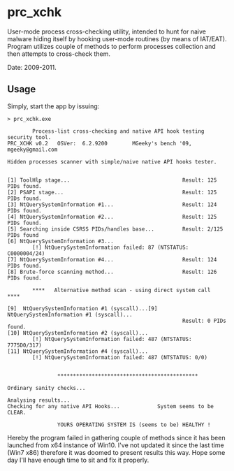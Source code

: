 # prc_xchk

User-mode process cross-checking utility, intended to hunt for naive malware hiding itself by hooking user-mode routines (by means of IAT/EAT). Program utilizes couple of methods to perform processes collection and then attempts to cross-check them.

Date: 2009-2011.

## Usage

Simply, start the app by issuing:

```
> prc_xchk.exe

        Process-list cross-checking and native API hook testing security tool.
PRC_XCHK v0.2   OSVer:  6.2.9200        MGeeky's bench '09, mgeeky@gmail.com

Hidden processes scanner with simple/naive native API hooks tester.


[1] ToolHlp stage...                                    Result: 125 PIDs found.
[2] PSAPI stage...                                      Result: 125 PIDs found.
[3] NtQuerySystemInformation #1...                      Result: 124 PIDs found.
[4] NtQuerySystemInformation #2...                      Result: 125 PIDs found.
[5] Searching inside CSRSS PIDs/handles base...         Result: 2/125 PIDs found
[6] NtQuerySystemInformation #3...
        [!] NtQuerySystemInformation failed: 87 (NTSTATUS: C0000004/24)
[7] NtQuerySystemInformation #4...                      Result: 124 PIDs found.
[8] Brute-force scanning method...      				Result: 126 PIDs found.

        ****   Alternative method scan - using direct system call  ****

[9]  NtQuerySystemInformation #1 (syscall)...[9] NtQuerySystemInformation #1 (syscall)...               
														Result: 0 PIDs found.
[10] NtQuerySystemInformation #2 (syscall)...
        [!] NtQuerySystemInformation failed: 487 (NTSTATUS: 7775D0/317)
[11] NtQuerySystemInformation #4 (syscall)...
        [!] NtQuerySystemInformation failed: 487 (NTSTATUS: 0/0)


                *********************************************

Ordinary sanity checks...

Analysing results...
Checking for any native API Hooks...            System seems to be CLEAR.

                YOURS OPERATING SYSTEM IS (seems to be) HEALTHY !
```

Hereby the program failed in gathering couple of methods since it has been launched from x64 instance of Win10. I've not updated it since the last time (Win7 x86) therefore it was doomed to present results this way.
Hope some day I'll have enough time to sit and fix it properly.